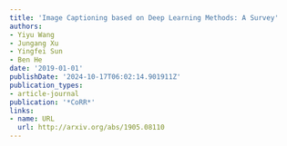 ```yaml
---
title: 'Image Captioning based on Deep Learning Methods: A Survey'
authors:
- Yiyu Wang
- Jungang Xu
- Yingfei Sun
- Ben He
date: '2019-01-01'
publishDate: '2024-10-17T06:02:14.901911Z'
publication_types:
- article-journal
publication: '*CoRR*'
links:
- name: URL
  url: http://arxiv.org/abs/1905.08110
---
```

